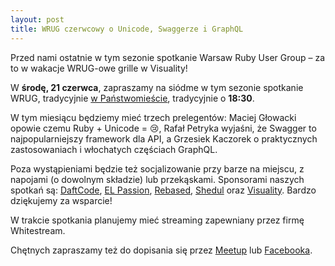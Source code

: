 ```yaml
---
layout: post
title: WRUG czerwcowy o Unicode, Swaggerze i GraphQL
---
```


Przed nami ostatnie w tym sezonie spotkanie Warsaw Ruby
User Group – za to w wakacje WRUG-owe grille w Visuality!

W **środę, 21 czerwca**, zapraszamy na siódme w tym sezonie spotkanie
WRUG, tradycyjnie [w Państwomieście](http://panstwomiasto.pl),
tradycyjnie o **18:30**.

W tym miesiącu będziemy mieć trzech prelegentów:
Maciej Głowacki opowie czemu Ruby + Unicode = 😢,
Rafał Petryka wyjaśni, że Swagger to najpopularniejszy framework dla API,
a Grzesiek Kaczorek o praktycznych zastosowaniach i włochatych częściach GraphQL.

Poza wystąpieniami będzie też socjalizowanie przy barze na miejscu,
z napojami (o dowolnym składzie) lub przekąskami. Sponsorami
naszych spotkań są: [DaftCode](https://daftcode.pl/),
[EL Passion](https://www.elpassion.com/),
[Rebased](https://rebased.pl/), [Shedul](https://www.shedul.com/)
oraz [Visuality](http://www.visuality.pl/).
Bardzo dziękujemy za wsparcie!

W trakcie spotkania planujemy mieć streaming
zapewniany przez firmę Whitestream.

Chętnych zapraszamy też do dopisania się przez
[Meetup](https://www.meetup.com/Warsaw-Ruby-Users-Group-WRUG/events/240908335/)
lub [Facebooka](https://www.facebook.com/events/1294587663927883/).
